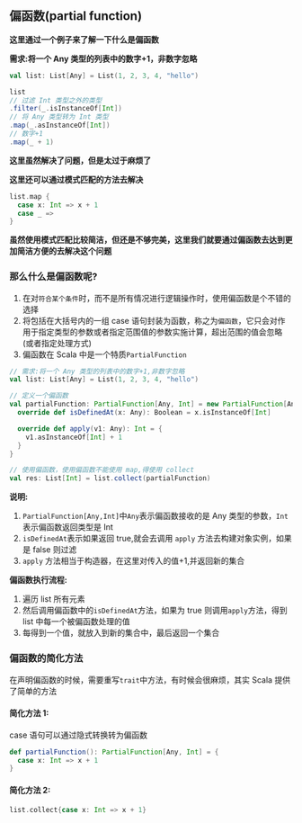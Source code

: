 ## 偏函数(partial function)

**这里通过一个例子来了解一下什么是偏函数**

**需求:将一个 Any 类型的列表中的数字+1，非数字忽略**

```scala
val list: List[Any] = List(1, 2, 3, 4, "hello")

list
// 过滤 Int 类型之外的类型
.filter(_.isInstanceOf[Int])
// 将 Any 类型转为 Int 类型
.map(_.asInstanceOf[Int])
// 数字+1
.map(_ + 1)
```

**这里虽然解决了问题，但是太过于麻烦了**

**这里还可以通过模式匹配的方法去解决**

```scala
list.map {
  case x: Int => x + 1
  case _ =>
}
```

**虽然使用模式匹配比较简洁，但还是不够完美，这里我们就要通过偏函数去达到更加简洁方便的去解决这个问题**

### **那么什么是偏函数呢?**

1. 在对`符合某个条件`时，而不是所有情况进行逻辑操作时，使用偏函数是个不错的选择
2. 将包括在大括号内的一组 case 语句封装为函数，称之为`偏函数`，它只会对作用于指定类型的参数或者指定范围值的参数实施计算，超出范围的值会忽略(或者指定处理方式)
3. 偏函数在 Scala 中是一个特质`PartialFunction`

```scala
// 需求:将一个 Any 类型的列表中的数字+1,非数字忽略
val list: List[Any] = List(1, 2, 3, 4, "hello")

// 定义一个偏函数
val partialFunction: PartialFunction[Any, Int] = new PartialFunction[Any, Int] {
  override def isDefinedAt(x: Any): Boolean = x.isInstanceOf[Int]

  override def apply(v1: Any): Int = {
    v1.asInstanceOf[Int] + 1
  }
}

// 使用偏函数，使用偏函数不能使用 map,得使用 collect
val res: List[Int] = list.collect(partialFunction)
```

**说明:**

1. `PartialFunction[Any,Int]`中`Any`表示偏函数接收的是 Any 类型的参数，`Int`表示偏函数返回类型是 Int 
2. `isDefinedAt`表示如果返回 true,就会去调用 `apply` 方法去构建对象实例，如果是 false 则过滤
3. `apply` 方法相当于构造器，在这里对传入的值+1,并返回新的集合

**偏函数执行流程:**

1. 遍历 list 所有元素
2. 然后调用偏函数中的`isDefinedAt`方法，如果为 true 则调用`apply`方法，得到list 中每一个被偏函数处理的值
3. 每得到一个值，就放入到新的集合中，最后返回一个集合

### 偏函数的简化方法

在声明偏函数的时候，需要重写`trait`中方法，有时候会很麻烦，其实 Scala 提供了简单的方法

#### 简化方法 1:

case 语句可以通过隐式转换转为偏函数

```scala
def partialFunction(): PartialFunction[Any, Int] = {
  case x: Int => x + 1
}
```

#### 简化方法 2:

```scala
list.collect{case x: Int => x + 1}
```

